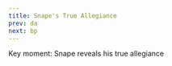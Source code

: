 ```yaml
---
title: Snape's True Allegiance
prev: da
next: bp
---
```

Key moment: Snape reveals his true allegiance